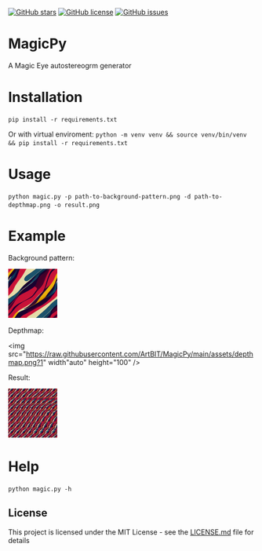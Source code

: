 [![GitHub stars][github-stars-src]][github-stars-href]
[![GitHub license][github-license-src]][github-license-href]
[![GitHub issues][github-issues-src]][github-issues-href]

# MagicPy
A Magic Eye autostereogrm generator

# Installation
 `pip install -r requirements.txt`

 Or with virtual enviroment:
 `python -m venv venv && source venv/bin/venv && pip install -r requirements.txt`

# Usage

 `python magic.py -p path-to-background-pattern.png -d path-to-depthmap.png -o result.png`

# Example

Background pattern:

<img src="https://raw.githubusercontent.com/ArtBIT/MagicPy/main/assets/pattern.png" width="auto" height="100" />


Depthmap:

<img src="https://raw.githubusercontent.com/ArtBIT/MagicPy/main/assets/depthmap.png?1" width"auto" height="100" />


Result:

<img src="https://raw.githubusercontent.com/ArtBIT/MagicPy/main/assets/result.png" width="auto" height="100" />


# Help
 `python magic.py -h`

## License

This project is licensed under the MIT License - see the [LICENSE.md][github-license-href] file for details

[github-issues-href]: https://github.com/ArtBIT/magicpy/issues
[github-issues-src]: https://img.shields.io/github/issues/ArtBIT/magicpy.svg
[github-license-href]: https://github.com/ArtBIT/magicpy/blob/master/LICENSE.md
[github-license-src]: https://img.shields.io/github/license/ArtBIT/magicpy.svg
[github-stars-href]: https://github.com/ArtBIT/magicpy
[github-stars-src]: https://img.shields.io/github/stars/ArtBIT/magicpy.svg
[examples-href]: https://github.com/ArtBIT/magicpy/tree/master/examples
